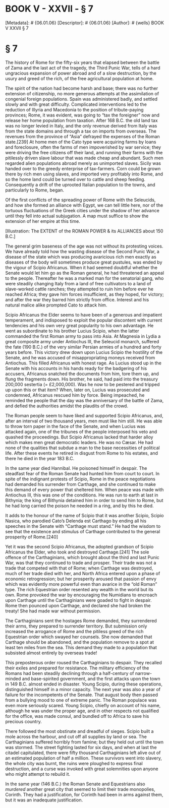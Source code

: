 # BOOK V - XXVII - § 7
[Metadata]: # {06.01.06}
[Descriptor]: # {06.01.06}
[Author]: # {wells}
BOOK V
XXVII
§ 7
# § 7
The history of Rome for the fifty-six years that elapsed between the battle of
Zama and the last act of the tragedy, the Third Punic War, tells of a hard
ungracious expansion of power abroad and of a slow destruction, by the usury
and greed of the rich, of the free agricultural population at home.

The spirit of the nation had become harsh and base; there was no further
extension of citizenship, no more generous attempts at the assimilation of
congenial foreign populations. Spain was administered badly, and settled slowly
and with great difficulty. Complicated interventions led to the reduction of
Illyria and Macedonia to the position of tribute-paying provinces; Rome, it was
evident, was going to “tax the foreigner” now and release her home population
from taxation. After 168 B.C. the old land tax was no longer levied in Italy,
and the only revenue derived from Italy was from the state domains and through
a tax on imports from overseas. The revenues from the province of “Asia”
defrayed the expenses of the Roman state.[239] At home men of the Cato type
were acquiring farms by loans and foreclosure, often the farms of men
impoverished by war service; they were driving the free citizens off their
land, and running their farms with the pitilessly driven slave labour that was
made cheap and abundant. Such men regarded alien populations abroad merely as
unimported slaves. Sicily was handed over to the greedy enterprise of
tax-farmers. Corn could be grown there by rich men using slaves, and imported
very profitably into Rome, and so the home land could be turned over to cattle
and sheep feeding. Consequently a drift of the uprooted Italian population to
the towns, and particularly to Rome, began.

Of the first conflicts of the spreading power of Rome with the Seleucids, and
how she formed an alliance with Egypt, we can tell little here, nor of the
tortuous fluctuations of the Greek cities under the shadow of her advance until
they fell into actual subjugation. A map must suffice to show the extension of
her empire at this time.

[Illustration: The EXTENT of the ROMAN POWER & its ALLIANCES about 150 B.C.]

The general grim baseness of the age was not without its protesting voices. We
have already told how the wasting disease of the Second Punic War, a disease of
the state which was producing avaricious rich men exactly as diseases of the
body will sometimes produce great pustules, was ended by the vigour of Scipio
Africanus. When it had seemed doubtful whether the Senate would let him go as
the Roman general, he had threatened an appeal to the people. Thereafter he was
a marked man for the senatorial gang, who were steadily changing Italy from a
land of free cultivators to a land of slave-worked cattle ranches; they
attempted to ruin him before ever he reached Africa; they gave him forces
insufficient, as they hoped, for victory; and after the war they barred him
strictly from office. Interest and his natural malice alike prompted Cato to
attack him.

Scipio Africanus the Elder seems to have been of a generous and impatient
temperament, and indisposed to exploit the popular discontent with current
tendencies and his own very great popularity to his own advantage. He went as
subordinate to his brother Lucius Scipio, when the latter commanded the first
Roman army to pass into Asia. At Magnesia in Lydia a great composite army under
Antiochus III, the Seleucid monarch, suffered the fate (190 B.C.) of the very
similar Persian armies of a hundred and forty years before. This victory drew
down upon Lucius Scipio the hostility of the Senate, and he was accused of
misappropriating moneys received from Antiochus. This filled Africanus with
honest rage. As Lucius stood up in the Senate with his accounts in his hands
ready for the badgering of his accusers, Africanus snatched the documents from
him, tore them up, and flung the fragments down. His brother, he said, had paid
into the treasury 200,000 sestertia (= £2,000,000). Was he now to be pestered
and tripped up upon this or that item? When, later on, Lucius was prosecuted
and condemned, Africanus rescued him by force. Being impeached, he reminded the
people that the day was the anniversary of the battle of Zama, and defied the
authorities amidst the plaudits of the crowd.

The Roman people seem to have liked and supported Scipio Africanus, and, after
an interval of two thousand years, men must like him still. He was able to
throw torn paper in the face of the Senate, and when Lucius was attacked again,
one of the tribunes of the people interposed his veto and quashed the
proceedings. But Scipio Africanus lacked that harder alloy which makes men
great democratic leaders. He was no Cæsar. He had none of the qualities that
subdue a man to the base necessities of political life. After these events he
retired in disgust from Rome to his estates, and there he died in the year 183
B.C.

In the same year died Hannibal. He poisoned himself in despair. The steadfast
fear of the Roman Senate had hunted him from court to court. In spite of the
indignant protests of Scipio, Rome in the peace negotiations had demanded his
surrender from Carthage, and she continued to make this demand of every power
that sheltered him. When peace was made with Antiochus III, this was one of the
conditions. He was run to earth at last in Bithynia; the king of Bithynia
detained him in order to send him to Rome, but he had long carried the poison
he needed in a ring, and by this he died.

It adds to the honour of the name of Scipio that it was another Scipio, Scipio
Nasica, who parodied Cato’s Delenda est Carthago by ending all his speeches in
the Senate with “Carthage must stand.” He had the wisdom to see that the
existence and stimulus of Carthage contributed to the general prosperity of
Rome.[240]



Yet it was the second Scipio Africanus, the adopted grandson of Scipio
Africanus the Elder, who took and destroyed Carthage.[241] The sole offence of
the Carthaginians, which brought about the third and last Punic War, was that
they continued to trade and prosper. Their trade was not a trade that competed
with that of Rome; when Carthage was destroyed, much of her trade died with
her, and North Africa entered upon a phase of economic retrogression; but her
prosperity aroused that passion of envy which was evidently more powerful even
than avarice in the “old Roman” type. The rich Equestrian order resented any
wealth in the world but its own. Rome provoked the war by encouraging the
Numidians to encroach upon Carthage until the Carthaginians were goaded to
fight in despair. Rome then pounced upon Carthage, and declared she had broken
the treaty! She had made war without permission.

The Carthaginians sent the hostages Rome demanded, they surrendered their arms,
they prepared to surrender territory. But submission only increased the
arrogance of Rome and the pitiless greed of the rich Equestrian order which
swayed her counsels. She now demanded that Carthage should be abandoned, and
the population remove to a spot at least ten miles from the sea. This demand
they made to a population that subsisted almost entirely by overseas trade!

This preposterous order roused the Carthaginians to despair. They recalled
their exiles and prepared for resistance. The military efficiency of the Romans
had been steadily declining through a half-century of narrow-minded and
base-spirited government, and the first attacks upon the town in 149 B.C.
almost ended in disaster. Young Scipio, during these operations, distinguished
himself in a minor capacity. The next year was also a year of failure for the
incompetents of the Senate. That august body then passed from a bullying mood
to one of extreme panic. The Roman populace was even more seriously scared.
Young Scipio, chiefly on account of his name, although he was under the proper
age, and in other respects not qualified for the office, was made consul, and
bundled off to Africa to save his precious country.

There followed the most obstinate and dreadful of sieges. Scipio built a mole
across the harbour, and cut off all supplies by land or sea. The Carthaginians
suffered horribly from famine; but they held out until the town was stormed.
The street fighting lasted for six days, and when at last the citadel
capitulated, there were fifty thousand Carthaginians left alive out of an
estimated population of half a million. These survivors went into slavery, the
whole city was burnt, the ruins were ploughed to express final destruction, and
a curse was invoked with great solemnities upon anyone who might attempt to
rebuild it.

In the same year (146 B.C.) the Roman Senate and Equestrians also _murdered_
another great city that seemed to limit their trade monopolies, Corinth. They
had a justification, for Corinth had been in arms against them, but it was an
inadequate justification.

